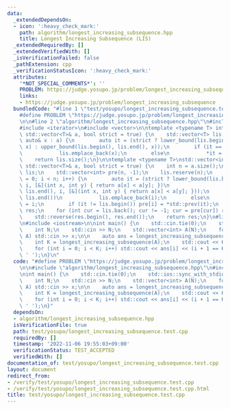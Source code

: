 ```yaml
---
data:
  _extendedDependsOn:
  - icon: ':heavy_check_mark:'
    path: algorithm/longest_increasing_subsequence.hpp
    title: Longest Increasing Subsequence (LIS)
  _extendedRequiredBy: []
  _extendedVerifiedWith: []
  _isVerificationFailed: false
  _pathExtension: cpp
  _verificationStatusIcon: ':heavy_check_mark:'
  attributes:
    '*NOT_SPECIAL_COMMENTS*': ''
    PROBLEM: https://judge.yosupo.jp/problem/longest_increasing_subsequence
    links:
    - https://judge.yosupo.jp/problem/longest_increasing_subsequence
  bundledCode: "#line 1 \"test/yosupo/longest_increasing_subsequence.test.cpp\"\n\
    #define PROBLEM \"https://judge.yosupo.jp/problem/longest_increasing_subsequence\"\
    \n\n#line 2 \"algorithm/longest_increasing_subsequence.hpp\"\n#include <algorithm>\n\
    #include <iterator>\n#include <vector>\n\ntemplate <typename T> int longest_increasing_subsequence(const\
    \ std::vector<T>& a, bool strict = true) {\n    std::vector<T> lis;\n    for (const\
    \ auto& x : a) {\n        auto it = (strict ? lower_bound(lis.begin(), lis.end(),\
    \ x) : upper_bound(lis.begin(), lis.end(), x));\n        if (it == lis.end())\n\
    \            lis.emplace_back(x);\n        else\n            *it = x;\n    }\n\
    \    return lis.size();\n}\n\ntemplate <typename T>\nstd::vector<int> longest_increasing_subsequence_restore(const\
    \ std::vector<T>& a, bool strict = true) {\n    int n = a.size();\n    std::vector<T>\
    \ lis;\n    std::vector<int> pre(n, -1);\n    lis.reserve(n);\n    for (int i\
    \ = 0; i < n; i++) {\n        auto it = (strict ? lower_bound(lis.begin(), lis.end(),\
    \ i, [&](int x, int y) { return a[x] < a[y]; })\n                          : upper_bound(lis.begin(),\
    \ lis.end(), i, [&](int x, int y) { return a[x] < a[y]; }));\n        if (it ==\
    \ lis.end())\n            lis.emplace_back(i);\n        else\n            *it\
    \ = i;\n        if (it != lis.begin()) pre[i] = *std::prev(it);\n    }\n    std::vector<int>\
    \ res;\n    for (int cur = lis.back(); cur != -1; cur = pre[cur]) res.emplace_back(cur);\n\
    \    std::reverse(res.begin(), res.end());\n    return res;\n}\n#line 4 \"test/yosupo/longest_increasing_subsequence.test.cpp\"\
    \n#include <iostream>\n\nint main() {\n    std::cin.tie(0);\n    std::ios::sync_with_stdio(false);\n\
    \    int N;\n    std::cin >> N;\n    std::vector<int> A(N);\n    for (int& x :\
    \ A) std::cin >> x;\n\n    auto ans = longest_increasing_subsequence_restore(A);\n\
    \    int K = longest_increasing_subsequence(A);\n    std::cout << K << '\\n';\n\
    \    for (int i = 0; i < K; i++) std::cout << ans[i] << (i + 1 == K ? '\\n' :\
    \ ' ');\n}\n"
  code: "#define PROBLEM \"https://judge.yosupo.jp/problem/longest_increasing_subsequence\"\
    \n\n#include \"algorithm/longest_increasing_subsequence.hpp\"\n#include <iostream>\n\
    \nint main() {\n    std::cin.tie(0);\n    std::ios::sync_with_stdio(false);\n\
    \    int N;\n    std::cin >> N;\n    std::vector<int> A(N);\n    for (int& x :\
    \ A) std::cin >> x;\n\n    auto ans = longest_increasing_subsequence_restore(A);\n\
    \    int K = longest_increasing_subsequence(A);\n    std::cout << K << '\\n';\n\
    \    for (int i = 0; i < K; i++) std::cout << ans[i] << (i + 1 == K ? '\\n' :\
    \ ' ');\n}"
  dependsOn:
  - algorithm/longest_increasing_subsequence.hpp
  isVerificationFile: true
  path: test/yosupo/longest_increasing_subsequence.test.cpp
  requiredBy: []
  timestamp: '2022-11-06 19:55:03+09:00'
  verificationStatus: TEST_ACCEPTED
  verifiedWith: []
documentation_of: test/yosupo/longest_increasing_subsequence.test.cpp
layout: document
redirect_from:
- /verify/test/yosupo/longest_increasing_subsequence.test.cpp
- /verify/test/yosupo/longest_increasing_subsequence.test.cpp.html
title: test/yosupo/longest_increasing_subsequence.test.cpp
---
```

